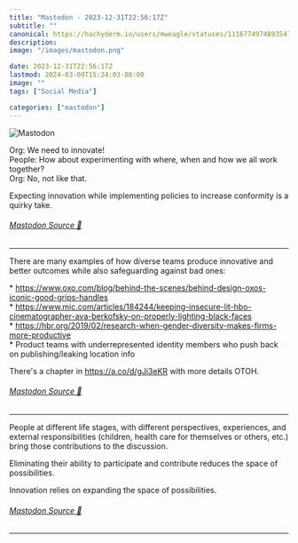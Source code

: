 ```yaml
---
title: "Mastodon - 2023-12-31T22:56:17Z"
subtitle: ""
canonical: https://hachyderm.io/users/mweagle/statuses/111677497489354747
description:
image: "/images/mastodon.png"

date: 2023-12-31T22:56:17Z
lastmod: 2024-03-09T15:24:03-08:00
image: ""
tags: ["Social Media"]

categories: ["mastodon"]
---
```

![Mastodon](/images/mastodon.png)

<p>Org: We need to innovate!<br />People: How about experimenting with where, when and how we all work together?<br />Org: No, not like that.</p><p>Expecting innovation while implementing policies to increase conformity is a quirky take.</p>


###### [Mastodon Source 🐘](https://hachyderm.io/@mweagle/111677497489354747)

___

<p>There are many examples of how diverse teams produce innovative and better outcomes while also safeguarding against bad ones:</p><p>* <a href="https://www.oxo.com/blog/behind-the-scenes/behind-design-oxos-iconic-good-grips-handles" target="_blank" rel="nofollow noopener noreferrer" translate="no"><span class="invisible">https://www.</span><span class="ellipsis">oxo.com/blog/behind-the-scenes</span><span class="invisible">/behind-design-oxos-iconic-good-grips-handles</span></a><br />* <a href="https://www.mic.com/articles/184244/keeping-insecure-lit-hbo-cinematographer-ava-berkofsky-on-properly-lighting-black-faces" target="_blank" rel="nofollow noopener noreferrer" translate="no"><span class="invisible">https://www.</span><span class="ellipsis">mic.com/articles/184244/keepin</span><span class="invisible">g-insecure-lit-hbo-cinematographer-ava-berkofsky-on-properly-lighting-black-faces</span></a><br />* <a href="https://hbr.org/2019/02/research-when-gender-diversity-makes-firms-more-productive" target="_blank" rel="nofollow noopener noreferrer" translate="no"><span class="invisible">https://</span><span class="ellipsis">hbr.org/2019/02/research-when-</span><span class="invisible">gender-diversity-makes-firms-more-productive</span></a><br />* Product teams with underrepresented identity members who push back on publishing/leaking location info</p><p>There&#39;s a chapter in <a href="https://a.co/d/gJi3eKR" target="_blank" rel="nofollow noopener noreferrer" translate="no"><span class="invisible">https://</span><span class="">a.co/d/gJi3eKR</span><span class="invisible"></span></a> with more details OTOH.</p>


###### [Mastodon Source 🐘](https://hachyderm.io/@mweagle/111677656605742515)

___

<p>People at different life stages, with different perspectives, experiences, and external responsibilities (children, health care for themselves or others, etc.) bring those contributions to the discussion.</p><p>Eliminating their ability to participate and contribute reduces the space of possibilities.</p><p>Innovation relies on expanding the space of possibilities.</p>


###### [Mastodon Source 🐘](https://hachyderm.io/@mweagle/111677683069764330)

___

